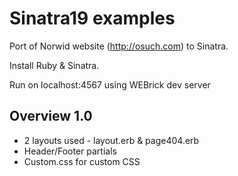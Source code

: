 # Sinatra19 examples

Port of Norwid website (http://osuch.com) to Sinatra.

Install Ruby & Sinatra.

Run on localhost:4567 using WEBrick dev server

## Overview 1.0

+ 2 layouts used - layout.erb & page404.erb
+ Header/Footer partials
+ Custom.css for custom CSS
